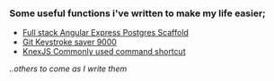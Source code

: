 ### Some useful functions i've written to make my life easier;

- [Full stack Angular Express Postgres Scaffold](bash/NEAP_Stack_AWS_EB_Ready.md)
- [Git Keystroke saver 9000](bash/Automatgit.md)
- [KnexJS Commonly used command shortcut](bash/KNX_Function.md)

_..others to come as I write them_
